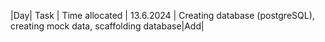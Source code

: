 |Day| Task | Time allocated
| 13.6.2024 | Creating database (postgreSQL), creating mock data, scaffolding database|Add|
